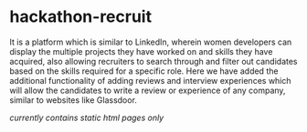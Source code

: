 # hackathon-recruit
It is a platform which is similar to LinkedIn, wherein women developers can display the multiple projects they have worked on and skills they have acquired, also allowing recruiters to search through and filter out candidates based on the skills required for a specific role. Here we have added the additional functionality of adding reviews and interview experiences which will allow the candidates to write a review or experience of any company, similar to websites like Glassdoor. 

*currently contains static html pages only*


